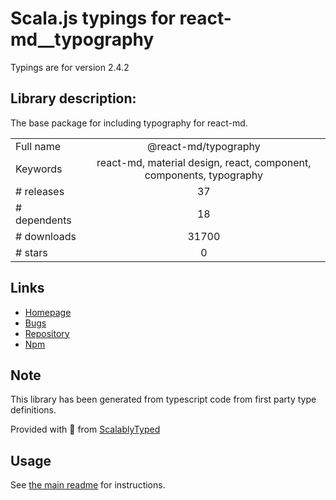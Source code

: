 
# Scala.js typings for react-md__typography

Typings are for version 2.4.2

## Library description:
The base package for including typography for react-md.

|                    |                 |
| ------------------ | :-------------: |
| Full name          | @react-md/typography |
| Keywords           | react-md, material design, react, component, components, typography |
| # releases         | 37 |
| # dependents       | 18 |
| # downloads        | 31700 |
| # stars            | 0 |

## Links
- [Homepage](https://react-md.dev/packages/typography/demos)
- [Bugs](https://github.com/mlaursen/react-md/issues)
- [Repository](https://github.com/mlaursen/react-md)
- [Npm](https://www.npmjs.com/package/%40react-md%2Ftypography)
    


## Note
This library has been generated from typescript code from first party type definitions.

Provided with :purple_heart: from [ScalablyTyped](https://github.com/oyvindberg/ScalablyTyped)

## Usage
See [the main readme](../../readme.md) for instructions.


